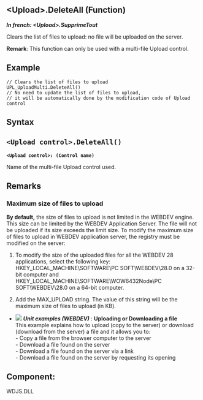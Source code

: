 


## &lt;Upload&gt;.DeleteAll (Function)

***In french: &lt;Upload&gt;.SupprimeTout***



<a name="XUse"></a>
<a name="Use"></a>
<a name="description"></a>
Clears the list of files to upload: no file will be uploaded on the server. 

**Remark**: This function can only be used with a multi-file Upload control.
<a name="Example1"></a>
<a name="sample_code"></a>

## Example


```wl
// Clears the list of files to upload
UPL_UploadMulti.DeleteAll()
// No need to update the list of files to upload, 
// it will be automatically done by the modification code of Upload control
```

<a name="XSYNTAX"></a>

## Syntax
<a name="SYNTAX1"></a>

`<Upload control>.DeleteAll()`
---

**`<Upload control>: (Control name)`**

Name of the multi-file Upload control used.



<a name="NOTE0"></a>
<a name="NOTE0_1"></a>

## Remarks


### Maximum size of files to upload
<a name="maximum_size_files_upload_ELTPARAGRAPHE000169"></a>

**By default,** the size of files to upload is not limited in the WEBDEV engine. This size can be limited by the WEBDEV Application Server. 
The file will not be uploaded if its size exceeds the limit size.
To modify the maximum size of files to upload in WEBDEV application server, the registry must be modified on the server:  

1. To modify the size of the uploaded files for all the WEBDEV 28 applications, select the following key: HKEY_LOCAL_MACHINE\\SOFTWARE\\PC SOFT\\WEBDEV\\28.0 on a 32-bit computer and HKEY_LOCAL_MACHINE\\SOFTWARE\\WOW6432Node\\PC SOFT\\WEBDEV\\28.0 on a 64-bit computer.

2. Add the MAX_UPLOAD string. The value of this string will be the maximum size of files to upload (in KB).




- ![](https://doc.pcsoft.fr/en-US/images/image.awp?langid=3&name=UploadingorDownloadingafile.gif) ***Unit examples (WEBDEV)*** : **Uploading or Downloading a file** <br>This example explains how to upload (copy to the server) or download (download from the server) a file and it allows you to:<br>- Copy a file from the browser computer to the server<br>- Download a file found on the server<br>- Download a file found on the server via a link<br>- Download a file found on the server by requesting its opening


<a name="XComponent"></a>

## Component:
WDJS.DLL

